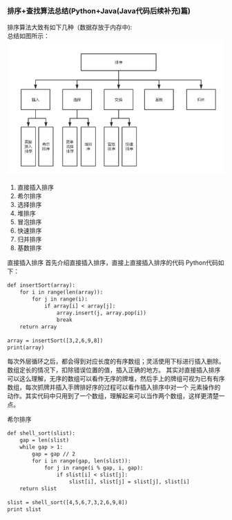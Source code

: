 ### 排序+查找算法总结(Python+Java(Java代码后续补充)篇)
排序算法大致有如下几种（数据存放于内存中):<br />
总结如图所示：<br />
![Image discription](https://github.com/JPFrank/image/blob/master/%E6%8E%92%E5%BA%8F.png)
  
  1. 直接插入排序 
  2. 希尔排序
  3. 选择排序
  4. 堆排序
  5. 冒泡排序
  6. 快速排序
  7. 归并排序
  8. 基数排序
  
直接插入排序
  首先介绍直接插入排序，直接上直接插入排序的代码
  Python代码如下：
  ```
  def insertSort(array):
      for i in range(len(array)):
          for j in range(i):
              if array[i] < array[j]:
                  array.insert(j, array.pop(i))
                  break
      return array

  array = insertSort([3,2,6,9,8])
  print(array)
  ```

  每次外层循环之后，都会得到对应长度的有序数组；灵活使用下标进行插入删除。
  数组定长的情况下，扣除错误位置的值，插入正确的地方。
  其实对直接插入排序可以这么理解，无序的数组可以看作无序的牌堆，然后手上的牌组可视为已有有序数组，每次抓牌并插入手牌排好序的过程可以看作插入排序中对一个   元素操作的动作。其实代码中只用到了一个数组，理解起来可以当作两个数组，这样更清楚一点。

希尔排序
```
def shell_sort(slist):
    gap = len(slist)
    while gap > 1:
        gap = gap // 2
        for i in range(gap, len(slist)):
            for j in range(i % gap, i, gap):
                if slist[i] < slist[j]:
                    slist[i], slist[j] = slist[j], slist[i]
    return slist
 
slist = shell_sort([4,5,6,7,3,2,6,9,8])
print slist
```

